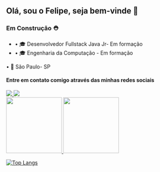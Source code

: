 ## Olá,  sou o Felipe, seja bem-vinde 🖖


### Em Construção ⛑️

- • 🎓 Desenvolvedor Fullstack Java Jr- Em formação 
- • 🎓 Engenharia da Computação - Em formação 

• 📍 São Paulo- SP


#### Entre em contato comigo através das minhas redes sociais
<a href="https://www.instagram.com/_aquelemenino/" alt="Instagram" target="_blank">
  <img src="https://img.shields.io/badge/-Instagram-DF0174?style=for-the-badge&labelColor=DF0174&logo=instagram&logoColor=white&link=https://www.instagram.com/_aquelemenino/">
</a>

<a href="https://www.linkedin.com/in/felipe-freire-949967172/" alt= "LinkedIN" target= "_blank">
 <img src="https://img.shields.io/badge/-LinkedIn-0077B5?style=for-the-badge&logo=linkedin&logoColor=white&link=https://www.linkedin.com/in/felipe-freire-949967172/">
</a>




<div>
  <a href="https://github.com/FelipeFFS93">
  <img height="150em" src="https://github-readme-stats.vercel.app/api?username=FelipeFFS93&show_icons=true&theme=dark&include_all_commits=true&count_private=true"/>
  <img height="150em" src="https://github-readme-stats.vercel.app/api/top-langs/?username=FelipeFFS93&layout=compact&langs_count=7&theme=dark"/>
</div>
  
[![Top Langs](https://github-readme-stats.vercel.app/api/top-langs/?username=FelipeFFS93&layout=compact)](https://github.com/FelipeFFS93/github-readme-stats)



